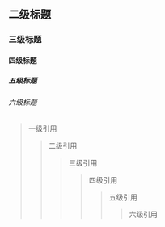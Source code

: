 ## 二级标题 ##
### 三级标题 ###
#### 四级标题 ####
##### 五级标题 #####
###### 六级标题 #####
> 一级引用
>> 二级引用
>>> 三级引用
>>>> 四级引用
>>>>> 五级引用
>>>>>> 六级引用
